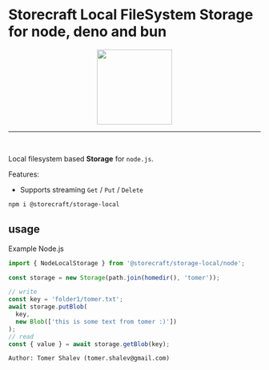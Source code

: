 # Storecraft Local FileSystem Storage for node, deno and bun

<div style="text-align:center">
  <img src='https://storecraft.app/storecraft-color.svg' 
       height='150px' />
</div><hr/><br/>

Local filesystem based **Storage** for `node.js`.

Features:
- Supports streaming `Get` / `Put` / `Delete`

```bash
npm i @storecraft/storage-local
```

## usage

Example Node.js 

```js
import { NodeLocalStorage } from '@storecraft/storage-local/node';

const storage = new Storage(path.join(homedir(), 'tomer'));

// write
const key = 'folder1/tomer.txt';
await storage.putBlob(
  key,
  new Blob(['this is some text from tomer :)'])
);
// read
const { value } = await storage.getBlob(key);
```

```text
Author: Tomer Shalev (tomer.shalev@gmail.com)
```